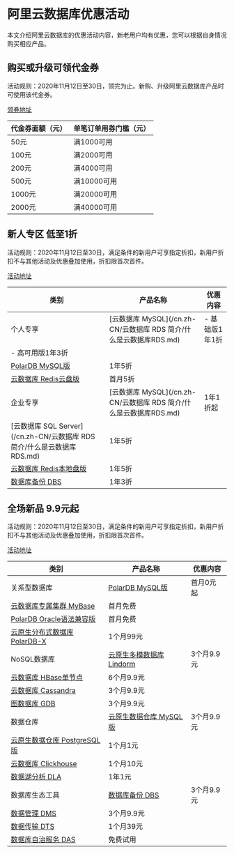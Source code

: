 # 阿里云数据库优惠活动

本文介绍阿里云数据库的优惠活动内容，新老用户均有优惠，您可以根据自身情况购买相应产品。

## 购买或升级可领代金券

活动规则：2020年11月12日至30日，领完为止。新购、升级阿里云数据库产品时可使用该代金券。

[领券地址](https://www.aliyun.com/1111/database)

|代金券面额（元）|单笔订单用券门槛（元）|
|--------|-----------|
|50元|满1000可用|
|100元|满2000可用|
|200元|满4000可用|
|500元|满10000可用|
|1000元|满20000可用|
|2000元|满40000可用|

## 新人专区 低至1折

活动规则：2020年11月12日至30日，满足条件的新用户可享指定折扣，新用户折扣不与其他活动及优惠叠加使用，折扣限首次首件。

[活动地址](https://www.aliyun.com/1111/database)

|类别|产品名称|优惠内容|
|--|----|----|
|个人专享|[云数据库 MySQL](/cn.zh-CN/云数据库 RDS 简介/什么是云数据库RDS.md)|-   基础版1年1折
-   高可用版1年3折 |
|[PolarDB MySQL版](/cn.zh-CN/产品简介/什么是PolarDB.md)|1年5折|
|[云数据库 Redis云盘版](/cn.zh-CN/产品简介/什么是云数据库Redis版.md)|首月5折|
|企业专享|[云数据库 MySQL](/cn.zh-CN/云数据库 RDS 简介/什么是云数据库RDS.md)|1年1折起|
|[云数据库 SQL Server](/cn.zh-CN/云数据库 RDS 简介/什么是云数据库RDS.md)|1年5折|
|[云数据库 Redis本地盘版](/cn.zh-CN/产品简介/什么是云数据库Redis版.md)|1年5折|
|[数据库备份 DBS]()|1年3折|

## 全场新品 9.9元起

活动规则：2020年11月12日至30日，满足条件的新用户可享指定折扣，新用户折扣不与其他活动及优惠叠加使用，折扣限首次首件。

[活动地址](https://www.aliyun.com/1111/database)

|类别|产品名称|优惠内容|
|--|----|----|
|关系型数据库|[PolarDB MySQL版](/cn.zh-CN/产品简介/什么是PolarDB.md)|首月0元起|
|[云数据库专属集群 MyBase]()|首月免费|
|[PolarDB Oracle语法兼容版](/cn.zh-CN/产品简介/什么是PolarDB.md)|首月免费|
|[云原生分布式数据库 PolarDB-X]()|1个月99元|
|NoSQL数据库|[云原生多模数据库 Lindorm]()|3个月9.9元|
|[云数据库 HBase单节点]()|6个月9.9元|
|[云数据库 Cassandra]()|3个月9.9元|
|[图数据库 GDB]()|3个月9.9元|
|数据仓库|[云原生数据仓库 MySQL版]()|3个月9.9元|
|[云原生数据仓库 PostgreSQL版](/cn.zh-CN/产品简介/产品概述.md)|1个月1元|
|[云数据库 Clickhouse]()|1个月10元|
|[数据湖分析 DLA]()|1年1元|
|数据库生态工具|[数据库备份 DBS]()|3个月9.9元|
|[数据管理 DMS]()|3个月9.9元|
|[数据传输 DTS](/cn.zh-CN/产品简介/什么是数据传输服务DTS.md)|1个月39元|
|[数据库自治服务 DAS]()|免费试用|

